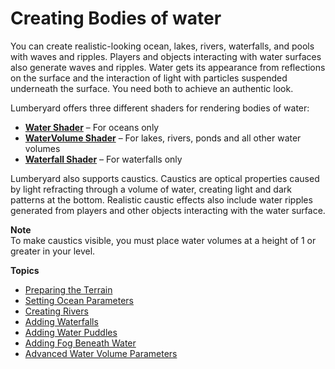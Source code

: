 # Creating Bodies of water<a name="terrain-water-intro"></a>

You can create realistic\-looking ocean, lakes, rivers, waterfalls, and pools with waves and ripples\. Players and objects interacting with water surfaces also generate waves and ripples\. Water gets its appearance from reflections on the surface and the interaction of light with particles suspended underneath the surface\. You need both to achieve an authentic look\.

Lumberyard offers three different shaders for rendering bodies of water:
+ **[Water Shader](shader-ref-water.md)** – For oceans only
+ **[WaterVolume Shader](shader-ref-watervolume.md)** – For lakes, rivers, ponds and all other water volumes
+ **[Waterfall Shader](shader-ref-waterfall.md)** – For waterfalls only

Lumberyard also supports caustics\. Caustics are optical properties caused by light refracting through a volume of water, creating light and dark patterns at the bottom\. Realistic caustic effects also include water ripples generated from players and other objects interacting with the water surface\.

**Note**  
To make caustics visible, you must place water volumes at a height of 1 or greater in your level\.

**Topics**
+ [Preparing the Terrain](terrain-water-prepare-terrain.md)
+ [Setting Ocean Parameters](terrain-water-ocean.md)
+ [Creating Rivers](terrain-rivers-intro.md)
+ [Adding Waterfalls](terrain-water-waterfalls.md)
+ [Adding Water Puddles](terrain-water-puddles.md)
+ [Adding Fog Beneath Water](terrain-water-fog.md)
+ [Advanced Water Volume Parameters](terrain-water-params-ref.md)